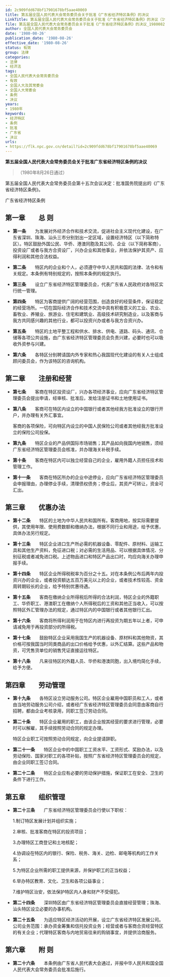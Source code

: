 ```yaml
---
id: 2c909fdd678bf17901678bf5aae40069
title: 第五届全国人民代表大会常务委员会关于批准《广东省经济特区条例》的决议
LinkTitle: 第五届全国人民代表大会常务委员会关于批准《广东省经济特区条例》的决议（1980）
file: 第五届全国人民代表大会常务委员会关于批准《广东省经济特区条例》的决议_19800826_2c909fdd678bf17901678bf5aae40069.docx
author: 全国人民代表大会常务委员会
date: '1980-08-26'
publication_date: '1980-08-26'
effective_date: '1980-08-26'
status: 有效
group: 法律
categories:
- 法律
- 经济法
tags:
- 全国人民代表大会常务委员会
- 有效
- 全国人大及其常委会
- 全国人大常委会
- 条例
- 决议
years:
- 1980年
keywords:
- 经济特区
- 条例
- 批准
- 广东省
- 决议
urls:
- https://flk.npc.gov.cn/detail?id=2c909fdd678bf17901678bf5aae40069
---
```


**第五届全国人民代表大会常务委员会关于批准广东省经济特区条例的决议**

> （1980年8月26日通过）

第五届全国人民代表大会常务委员会第十五次会议决定：批准国务院提出的《广东省经济特区条例》。

广东省经济特区条例

## 第一章　　总  则

- **第一条**　　为发展对外经济合作和技术交流，促进社会主义现代化建设，在广东省深圳、珠海、汕头三市分别划出一定区域，设置经济特区（以下简称特区）。特区鼓励外国公民、华侨、港澳同胞及其公司、企业（以下简称客商），投资设厂或者与我方合资设厂，兴办企业和其他事业，并依法保护其资产、应得利润和其他合法权益。

- **第二条**　　特区内的企业和个人，必须遵守中华人民共和国的法律、法令和有关规定。本条例有特别规定的，按照本条例的规定执行。

- **第三条**　　设立广东省经济特区管理委员会，代表广东省人民政府对各特区实行统一管理。

- **第四条**　　特区为客商提供广阔的经营范围，创造良好的经营条件，保证稳定的经营场所。一切在国际经济合作和技术交流中具有积极意义的工业、农业、畜牧业、养殖业、旅游业、住宅和建筑业、高级技术研究制造业，以及客商与我方共同感兴趣的其他行业，都可以投资兴办或者与我方合资兴办。

- **第五条**　　特区的土地平整工程和供水、排水、供电、道路、码头、通讯、仓储等各项公共设施，由广东省经济特区管理委员会负责兴建，必要时也可以吸收外资参与兴建。

- **第六条**　　各特区分别聘请国内外专家和热心我国现代化建设的有关人士组成顾问委员会，作为该特区的咨询机构。

## 第二章　　注册和经营

- **第七条**　　客商在特区投资设厂，兴办各项经济事业，应向广东省经济特区管理委员会提出申请，经审核、批准后，发给注册证书和土地使用证书。

- **第八条**　　客商可在特区内设立的中国银行或者其他经我方批准设立的银行开户，并办理有关外汇事宜。

  客商的各项保险，可向特区内设立的中国人民保险公司或者其他经我方批准设立的保险公司投保。

- **第九条**　　特区企业的产品供国际市场销售；其产品如向我国内地销售，须经广东省经济特区管理委员会核准，并办理海关补税手续。

- **第十条**　　客商在特区内可以独立经营自己的企业，雇用外籍人员担任技术和管理工作。

- **第十一条**　　客商在特区所办的企业中途停业，应向广东省经济特区管理委员会申报理由，办理停业手续，清理债权债务；停业后，其资产可转让，资金可汇出。

## 第三章　　优惠办法

- **第十二条**　　特区的土地为中华人民共和国所有。客商用地，按实际需要提供，其使用年限、使用费数额和缴纳办法，根据不同行业和用途，给予优惠，具体办法另行规定。

- **第十三条**　　特区企业进口生产所必需的机器设备、零配件、原材料、运输工具和其他生产资料，免征进口税；对必需的生活用品、可以根据具体情况、分别征税或者减免进口税。上述物品进口和特区产品出口时，均应向海关办理申报手续。

- **第十四条**　　特区企业所得税税率为百分之十五。对在本条例公布后两年内投资兴办的企业，或者投资额达五百万美元以上的企业，或者技术性较高、资金周转期较长的企业，给予特别优惠待遇。

- **第十五条**　　客商在缴纳企业所得税后所得的合法利润，特区企业的外籍职工、华侨职工、港澳职工在缴纳个人所得税后的工资和其他正当收入，可以按照特区外汇管理办法的规定，通过特区内的中国银行或者其他银行汇出。

- **第十六条**　　客商将所得利润用于在特区内进行再投资为期五年以上者，可申请减免用于再投资部分的所得税。

- **第十七条**　　鼓励特区企业采用我国生产的机器设备、原材料和其他物资，其价格可按我国当时同类商品的出口价格给予优惠，以外汇结算。这些产品和物资，可凭售货单位的销售凭证直接运往特区。

- **第十八条**　　凡来往特区的外籍人员、华侨和港澳同胞，出入境均简化手续，给予方便。

## 第四章　　劳动管理

- **第十九条**　　各特区设立劳动服务公司。特区企业雇用中国职员和工人，或者由当地劳动服务公司介绍，或者经广东省经济特区管理委员会同意由客商自行招聘，都由企业考核录用，同职工签订劳动合同。

- **第二十条**　　特区企业雇用的职工，由该企业按其经营的要求进行管理，必要时可以解雇，其手续按照劳动合同的规定办理。

  特区企业职工可按照劳动合同规定，向企业提请辞职。

- **第二十一条**　　特区企业中的中国职工工资水平、工资形式、奖励办法，以及劳动保险、国家对职工的各项补贴，按照广东省经济特区管理委员会的规定，由企业同职工签订合同。

- **第二十二条**　　特区企业应有必要的劳动保护措施，保证职工在安全、卫生的条件下进行工作。

## 第五章　　组织管理

- **第二十三条**　　广东省经济特区管理委员会行使以下职权：

  1.制订特区发展计划并组织实施；

  2.审核、批准客商在特区的投资项目；

  3.办理特区工商登记和土地核配；

  4.协调设在特区内的银行、保险、税务、海关、边检、邮电等机构的工作关系；

  5.为特区企业所需的职工提供来源，并保护职工的正当权益；

  6.举办特区教育、文化、卫生和各项公益事业；

  7.维护特区治安，依法保护特区内人身和财产不受侵犯。

- **第二十四条**　　深圳特区由广东省经济特区管理委员会直接经营管理；珠海、汕头特区设立必要的办事机构。

- **第二十五条**　　为适应特区经济活动的开展，设立广东省经济特区发展公司。公司业务范围：承办资金筹集和信托投资业务；经营或者与客商合资经营特区的有关企业；代理特区客商与内地贸易往来的购销事宜，并提供洽商服务。

## 第六章　　附  则

- **第二十六条**　　本条例由广东省人民代表大会通过，并报中华人民共和国全国人民代表大会常务委员会批准后施行。
